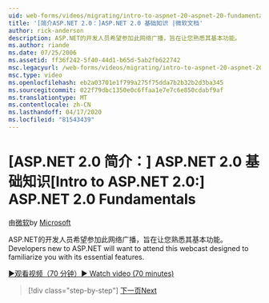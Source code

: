 ```yaml
---
uid: web-forms/videos/migrating/intro-to-aspnet-20-aspnet-20-fundamentals
title: '[简介ASP.NET 2.0：]ASP.NET 2.0 基础知识 |微软文档'
author: rick-anderson
description: ASP.NET的开发人员希望参加此网络广播，旨在让您熟悉其基本功能。
ms.author: riande
ms.date: 07/25/2006
ms.assetid: ff36f242-5f40-44d1-b65d-5ab2fb622742
msc.legacyurl: /web-forms/videos/migrating/intro-to-aspnet-20-aspnet-20-fundamentals
msc.type: video
ms.openlocfilehash: eb2a03701e1f799a275f75dda7b2b32b2d3ba345
ms.sourcegitcommit: 022f79dbc1350e0c6ffaa1e7e7c6e850cdabf9af
ms.translationtype: MT
ms.contentlocale: zh-CN
ms.lasthandoff: 04/17/2020
ms.locfileid: "81543439"
---
```

# <a name="intro-to-aspnet-20-aspnet-20-fundamentals"></a><span data-ttu-id="4250a-103">[ASP.NET 2.0 简介：] ASP.NET 2.0 基础知识</span><span class="sxs-lookup"><span data-stu-id="4250a-103">[Intro to ASP.NET 2.0:] ASP.NET 2.0 Fundamentals</span></span>

<span data-ttu-id="4250a-104">由[微软](https://github.com/microsoft)</span><span class="sxs-lookup"><span data-stu-id="4250a-104">by [Microsoft](https://github.com/microsoft)</span></span>

<span data-ttu-id="4250a-105">ASP.NET的开发人员希望参加此网络广播，旨在让您熟悉其基本功能。</span><span class="sxs-lookup"><span data-stu-id="4250a-105">Developers new to ASP.NET will want to attend this webcast designed to familiarize you with its essential features.</span></span>

[<span data-ttu-id="4250a-106">&#9654;观看视频（70 分钟）</span><span class="sxs-lookup"><span data-stu-id="4250a-106">&#9654; Watch video (70 minutes)</span></span>](https://channel9.msdn.com/Blogs/ASP-NET-Site-Videos/intro-to-aspnet-20-aspnet-20-fundamentals)

> [!div class="step-by-step"]
> [<span data-ttu-id="4250a-107">下一页</span><span class="sxs-lookup"><span data-stu-id="4250a-107">Next</span></span>](intro-to-aspnet-20-user-interface-elements.md)
